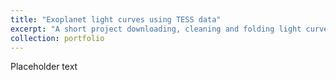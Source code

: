 ```yaml
---
title: "Exoplanet light curves using TESS data"
excerpt: "A short project downloading, cleaning and folding light curve data to demonstrate the ability to detect exoplanets. <br/><br/> <br/><img src='/images/500x300.png'>"
collection: portfolio
---
```


Placeholder text